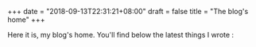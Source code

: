 +++
date = "2018-09-13T22:31:21+08:00"
draft = false
title = "The blog's home"
+++

Here it is, my blog's home. You'll find below the latest things I wrote :